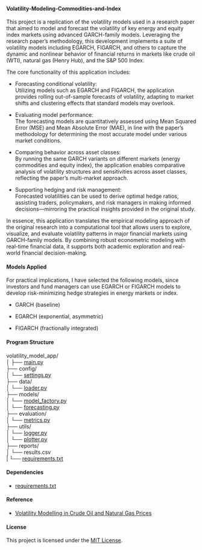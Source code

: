 #### Volatility-Modeling-Commodities-and-Index

This project is a replication of the volatility models used in a research paper that aimed to model and forecast the volatility of key energy and equity index markets using advanced GARCH-family models. Leveraging the research paper’s methodology, this development implements a suite of volatility models including EGARCH, FIGARCH, and others to capture the dynamic and nonlinear behavior of financial returns in markets like crude oil (WTI), natural gas (Henry Hub), and the S&P 500 Index. 

The core functionality of this application includes:

- Forecasting conditional volatility:\
  Utilizing models such as EGARCH and FIGARCH, the application provides rolling out-of-sample forecasts of volatility, adapting to market shifts and clustering effects that standard models may overlook. 

- Evaluating model performance:\
  The forecasting models are quantitatively assessed using Mean Squared Error (MSE) and Mean Absolute Error (MAE), in line with the paper’s methodology for determining the most accurate model under various market conditions. 

- Comparing behavior across asset classes:\
  By running the same GARCH variants on different markets (energy commodities and equity index), the application enables comparative analysis of volatility structures and sensitivities across asset classes, reflecting the paper’s multi-market approach. 

- Supporting hedging and risk management:\
  Forecasted volatilities can be used to derive optimal hedge ratios, assisting traders, policymakers, and risk managers in making informed decisions—mirroring the practical insights provided in the original study. 

In essence, this application translates the empirical modeling approach of the original research into a computational tool that allows users to explore, visualize, and evaluate volatility patterns in major financial markets using GARCH-family models. By combining robust econometric modeling with real-time financial data, it supports both academic exploration and real-world financial decision-making.

#### Models Applied

For practical implications, I have selected the following models, since investors and fund managers can use EGARCH or FIGARCH models to develop risk-minimizing hedge strategies in energy markets or index.
 
- GARCH (baseline)

- EGARCH (exponential, asymmetric)

- FIGARCH (fractionally integrated)

#### Program Structure

volatility_model_app/\
│
├── [main.py](https://github.com/manuelmusngi/Volatility-Modeling-Index-and-Commodities/blob/main/main.py)                            
├── config/\
│   └── [settings.py](https://github.com/manuelmusngi/Volatility-Modeling-Index-and-Commodities/blob/main/config/settings.py)                    
├── data/\
│   └── [loader.py](https://github.com/manuelmusngi/Volatility-Modeling-Index-and-Commodities/blob/main/data/loader.py)                      
├── models/\
│   └── [model_factory.py](https://github.com/manuelmusngi/Volatility-Modeling-Index-and-Commodities/blob/main/models/model_factory.py)               
│   └── [forecasting.py](https://github.com/manuelmusngi/Volatility-Modeling-Index-and-Commodities/blob/main/models/forecasting.py)                 
├── evaluation/\
│   └── [metrics.py](https://github.com/manuelmusngi/Volatility-Modeling-Index-and-Commodities/blob/main/evaluation/metrics.py%20python%20Copy%20Edit)                     
├── utils/\
│   └── [logger.py](https://github.com/manuelmusngi/Volatility-Modeling-Index-and-Commodities/blob/main/utils/logger.py)                      
│   └── [plotter.py](https://github.com/manuelmusngi/Volatility-Modeling-Index-and-Commodities/blob/main/utils/plotter.py)                     
├── reports/\
│   └── results.csv
\
|   └── [requirements.txt](https://github.com/manuelmusngi/Volatility-Modeling-Index-and-Commodities/blob/main/requirements.txt)

#### Dependencies
- [requirements.txt](https://github.com/manuelmusngi/Volatility-Modeling-Index-and-Commodities/blob/main/requirements.txt)

#### Reference
- [Volatility Modelling in Crude Oil and Natural Gas Prices](https://www.sciencedirect.com/science/article/pii/S2212567116302192)

#### License
This project is licensed under the [MIT License](https://github.com/manuelmusngi/regime_switching_models/edit/main/LICENSE).  
